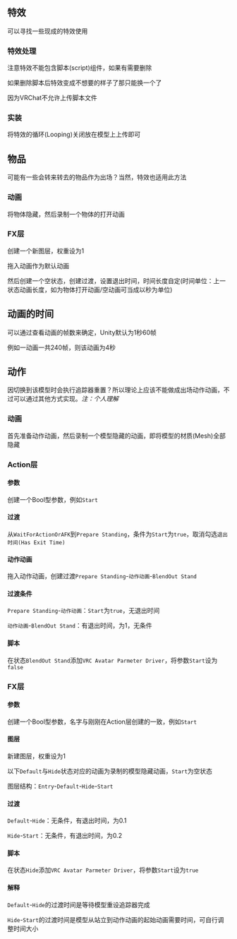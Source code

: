 ## 特效

可以寻找一些现成的特效使用

### 特效处理

注意特效不能包含脚本(script)组件，如果有需要删除

如果删除脚本后特效变成不想要的样子了那只能换一个了

因为VRChat不允许上传脚本文件

### 实装

将特效的循环(Looping)关闭放在模型上上传即可

## 物品

可能有一些会转来转去的物品作为出场？当然，特效也适用此方法

### 动画

将物体隐藏，然后录制一个物体的打开动画

### FX层

创建一个新图层，权重设为1

拖入动画作为默认动画

然后创建一个空状态，创建过渡，设置退出时间，时间长度自定(时间单位：上一状态动画长度，如为物体打开动画/空动画可当成以秒为单位)

## 动画的时间

可以通过查看动画的帧数来确定，Unity默认为1秒60帧

例如一动画一共240帧，则该动画为4秒

## 动作

因切换到该模型时会执行追踪器重置？所以理论上应该不能做成出场动作动画，不过可以通过其他方式实现。*注：个人理解*

### 动画

首先准备动作动画，然后录制一个模型隐藏的动画，即将模型的材质(Mesh)全部隐藏

### Action层

#### 参数

创建一个Bool型参数，例如`Start`

#### 过渡

从`WaitForActionOrAFK`到`Prepare Standing`，条件为`Start`为`true`，取消勾选`退出时间(Has Exit Time)`

#### 动作动画 

拖入动作动画，创建过渡`Prepare Standing`-`动作动画`-`BlendOut Stand`

#### 过渡条件

`Prepare Standing`-`动作动画`：`Start`为`true`，无退出时间

`动作动画`-`BlendOut Stand`：有退出时间，为1，无条件

#### 脚本

在状态`BlendOut Stand`添加`VRC Avatar Parmeter Driver`，将参数`Start`设为`false`

### FX层

#### 参数

创建一个Bool型参数，名字与刚刚在Action层创建的一致，例如`Start`

#### 图层

新建图层，权重设为1

以下`Default`与`Hide`状态对应的动画为录制的模型隐藏动画，`Start`为空状态

图层结构：`Entry`-`Default`-`Hide`-`Start`

#### 过渡

`Default`-`Hide`：无条件，有退出时间，为0.1

`Hide`-`Start`：无条件，有退出时间，为0.2

#### 脚本

在状态`Hide`添加`VRC Avatar Parmeter Driver`，将参数`Start`设为`true`

#### 解释

`Default`-`Hide`的过渡时间是等待模型重设追踪器完成

`Hide`-`Start`的过渡时间是模型从站立到动作动画的起始动画需要时间，可自行调整时间大小
